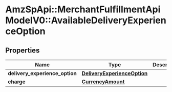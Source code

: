 # AmzSpApi::MerchantFulfillmentApiModelV0::AvailableDeliveryExperienceOption

## Properties
Name | Type | Description | Notes
------------ | ------------- | ------------- | -------------
**delivery_experience_option** | [**DeliveryExperienceOption**](DeliveryExperienceOption.md) |  | 
**charge** | [**CurrencyAmount**](CurrencyAmount.md) |  | 

